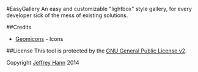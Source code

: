 #EasyGallery
An easy and customizable "lightbox" style gallery, for every developer sick of the mess of existing solutions.


##Credits
* [Geomicons](https://www.iconfinder.com/iconsets/geomicons) - Icons

##License
This tool is protected by the [GNU General Public License v2](http://www.gnu.org/licenses/gpl-2.0.html).

Copyright [Jeffrey Hann](http://jeffreyhann.ca/) 2014
